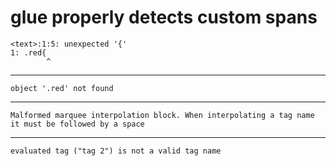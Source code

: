 # glue properly detects custom spans

    <text>:1:5: unexpected '{'
    1: .red{
            ^

---

    object '.red' not found

---

    Malformed marquee interpolation block. When interpolating a tag name it must be followed by a space

---

    evaluated tag ("tag 2") is not a valid tag name

